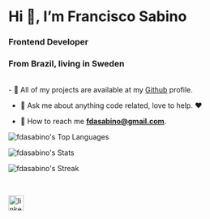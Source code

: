 <h1 color="#fff" align="left">Hi 👋, I’m Francisco Sabino </h1>
<h3 align="left">Frontend Developer</h3>
<h3>From Brazil, living in Sweden</h3>
<br/>

<div align="left">
  -   📃 All of my projects are available at my <a href="https://github.com/fdasabino" target="_blank">Github</a> profile.
  
  -   💭 Ask me about anything code related, love to help. ❤️ <br/>
  
  -   📧 How to reach me **fdasabino@gmail.com**.<br/>
</div>
<div align="left">

![fdasabino's Top Languages](https://github-readme-stats.vercel.app/api/top-langs/?username=fdasabino&theme=radical&show_icons=true&hide_border=true&layout=compact)
  
![fdasabino's Stats](https://github-readme-stats.vercel.app/api?username=fdasabino&theme=radical&show_icons=true&hide_border=true&count_private=true)
  
![fdasabino's Streak](https://github-readme-streak-stats.herokuapp.com/?user=fdasabino&theme=radical&hide_border=true)
  
</div>
<br/>
<p align="left">
<a href="https://www.linkedin.com/in/francisco-sabino/" target="blank"><img align="center" src="https://raw.githubusercontent.com/rahuldkjain/github-profile-readme-generator/master/src/images/icons/Social/linked-in-alt.svg" alt="linkedin" height="30" width="30" /></a>
</p>

<br/>

